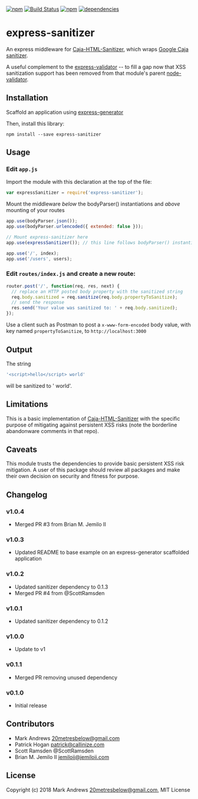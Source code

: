 [![npm](https://img.shields.io/npm/v/express-sanitizer.svg?style=flat-square)](https://github.com/markau/express-sanitizer)
[![Build Status](https://travis-ci.org/markau/express-sanitizer.png?branch=master&style=flat-square)](https://travis-ci.org/markau/express-sanitizer)
[![npm](https://img.shields.io/npm/l/express.svg?style=flat-square)](https://github.com/markau/express-sanitizer)
[![dependencies](https://david-dm.org/markau/express-sanitizer.svg?style=flat-square)](https://david-dm.org/markau/express-sanitizer)

# express-sanitizer

An express middleware for [Caja-HTML-Sanitizer](https://github.com/theSmaw/Caja-HTML-Sanitizer), which wraps [Google Caja sanitizer](https://code.google.com/p/google-caja/wiki/JsHtmlSanitizer).  

A useful complement to the [express-validator](https://github.com/ctavan/express-validator) -- to fill a gap now that XSS sanitization support has been removed from that module's parent [node-validator](https://github.com/chriso/node-validator).

## Installation

Scaffold an application using [express-generator](http://expressjs.com/en/starter/generator.html)

Then, install this library:
```
npm install --save express-sanitizer
```

## Usage

### Edit `app.js`

Import the module with this declaration at the top of the file:

```javascript
var expressSanitizer = require('express-sanitizer');
```

Mount the middleware *below* the bodyParser() instantiations and *above* mounting of your routes

```javascript
app.use(bodyParser.json());
app.use(bodyParser.urlencoded({ extended: false }));

// Mount express-sanitizer here
app.use(expressSanitizer()); // this line follows bodyParser() instantiations

app.use('/', index);
app.use('/users', users);
```

### Edit `routes/index.js` and create a new route:

```javascript
router.post('/', function(req, res, next) {
  // replace an HTTP posted body property with the sanitized string
  req.body.sanitized = req.sanitize(req.body.propertyToSanitize);
  // send the response
  res.send('Your value was sanitized to: ' + req.body.sanitized);
});
```

Use a client such as Postman to post a `x-www-form-encoded` body value, with key named `propertyToSanitize`, to `http://localhost:3000`

## Output

The string 
```javascript
'<script>hello</script> world'
```
will be sanitized to ' world'.

## Limitations

This is a basic implementation of [Caja-HTML-Sanitizer](https://github.com/theSmaw/Caja-HTML-Sanitizer) with the specific purpose of mitigating against persistent XSS risks (note the borderline abandonware comments in that repo). 

## Caveats

This module trusts the dependencies to provide basic persistent XSS risk mitigation. A user of this package should review all packages and make their own decision on security and fitness for purpose. 

## Changelog

### v1.0.4
- Merged PR #3 from Brian M. Jemilo II

### v1.0.3
- Updated README to base example on an express-generator scaffolded application

### v1.0.2
- Updated sanitizer dependency to 0.1.3
- Merged PR #4 from @ScottRamsden

### v1.0.1
- Updated sanitizer dependency to 0.1.2

### v1.0.0
- Update to v1

### v0.1.1
- Merged PR removing unused dependency

### v0.1.0
- Initial release

## Contributors

- Mark Andrews <20metresbelow@gmail.com> 
- Patrick Hogan <patrick@callinize.com>
- Scott Ramsden @ScottRamsden
- Brian M. Jemilo II <jemiloii@jemiloii.com>

## License

Copyright (c) 2018 Mark Andrews <20metresbelow@gmail.com>, MIT License

